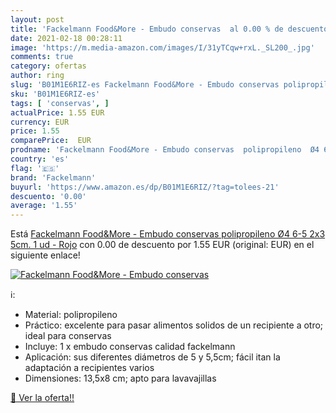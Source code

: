```yaml
---
layout: post
title: 'Fackelmann Food&More - Embudo conservas  al 0.00 % de descuento'
date: 2021-02-18 00:28:11
image: 'https://m.media-amazon.com/images/I/31yTCqw+rxL._SL200_.jpg'
comments: true
category: ofertas
author: ring
slug: 'B01M1E6RIZ-es Fackelmann Food&More - Embudo conservas polipropileno Ø4...'
sku: 'B01M1E6RIZ-es'
tags: [ 'conservas', ]
actualPrice: 1.55 EUR
currency: EUR
price: 1.55
comparePrice:  EUR
prodname: 'Fackelmann Food&More - Embudo conservas  polipropileno  Ø4 6-5 2x3 5cm. 1 ud - Rojo'
country: 'es'
flag: '🇪🇸'
brand: 'Fackelmann'
buyurl: 'https://www.amazon.es/dp/B01M1E6RIZ/?tag=tolees-21'
descuento: '0.00'
average: '1.55'
---
```


Está [Fackelmann Food&More - Embudo conservas  polipropileno  Ø4 6-5 2x3 5cm. 1 ud - Rojo](https://www.amazon.es/dp/B01M1E6RIZ/?tag=tolees-21) con 0.00 de descuento por 1.55 EUR (original:  EUR) en el siguiente enlace!

[![Fackelmann Food&More - Embudo conservas ](https://m.media-amazon.com/images/I/31yTCqw+rxL._SL200_.jpg)](https://www.amazon.es/dp/B01M1E6RIZ/?tag=tolees-21)

ℹ️:

- Material: polipropileno
- Práctico: excelente para pasar alimentos solidos de un recipiente a otro; ideal para conservas
- Incluye: 1 x embudo conservas calidad fackelmann
- Aplicación: sus diferentes diámetros de 5 y 5,5cm; fácil itan la adaptación a recipientes varios
- Dimensiones: 13,5x8 cm; apto para lavavajillas

[🛒 Ver la oferta!!](https://www.amazon.es/dp/B01M1E6RIZ/?tag=tolees-21)
